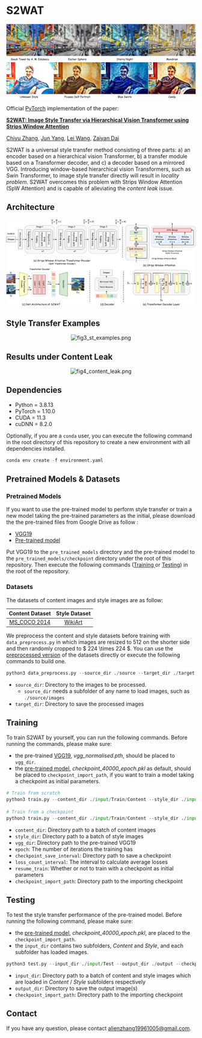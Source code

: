 # S2WAT

<center class='half'>
    <img src='./pics/fig1_title.png' alt='fig1_title.png' title='fig1_title.png' width='' />
</center>



Official [PyTorch](https://pytorch.org) implementation of the paper:

[**S2WAT: Image Style Transfer via Hierarchical Vision Transformer using Strips Window Attention**](https://arxiv.org/abs/2210.12381)  

[Chiyu Zhang](https://alienzhang1996.github.io/), [Jun Yang](https://dblp.org/pid/181/2799-25.html), [Lei Wang](https://orcid.org/0000-0002-6301-0949), [Zaiyan Dai](https://orcid.org/0000-0003-0838-6318)



S2WAT is a universal style transfer method consisting of three parts: a) an encoder based on a hierarchical vision Transformer, b) a transfer module based on a Transformer decoder, and c) a decoder based on a mirrored VGG. Introducing window-based hierarchical vision Transformers, such as Swin Transformer, to image style transfer directly will result in *locality problem*. S2WAT overcomes this problem with Strips Window Attention (SpW Attention) and is capable of  alleviating the *content leak* issue.



## Architecture

<center class='half'>
    <img src='./pics/fig2_architecture.png' alt='fig2_architecture.png' title='fig2_architecture.png' width='' />
</center>





## Style Transfer Examples

<center class='half'>
    <img src='./pics/fig3_st_examples.png' alt='fig3_st_examples.png' title='fig3_st_examples.png' width='' />
</center>




## Results under Content Leak

<center class='half'>
    <img src='./pics/fig4_content_leak.png' alt='fig4_content_leak.png' title='fig4_content_leak.png' width='' />
</center>




## Dependencies

- Python = 3.8.13
- PyTorch = 1.10.0
- CUDA = 11.3
- cuDNN = 8.2.0

Optionally, if you are a `conda` user, you can execute the following command in the root directory of this repository to create a new environment with all dependencies installed.

```python
conda env create -f environment.yaml
```



## Pretrained Models & Datasets

### Pretrained Models

If you want to use the pre-trained model to perform style transfer or train a new model taking the pre-trained parameters as the initial, please download the the pre-trained files from Google Drive as follow :

- <a id="VGG19" href="https://drive.google.com/file/d/1nJt6nnEIjBfQMzbH9__TrLJfmHqkaHjy/view?usp=share_link">VGG19</a>
- <a id="Pre-trained" href="https://drive.google.com/file/d/16Ihs_J9ULYSze2lL5cmptvMyy-ZYJ9kN/view?usp=share_link">Pre-trained model</a>

Put VGG19 to the ```pre_trained_models``` directory and the pre-trained model to the ```pre_trained_models/checkpoint``` directory under the root of this repository. Then execute the following commands ([Training ](#Training) or [Testing](#Testing)) in the root of the repository.



### Datasets

The datasets of content images and style images are as follow:

|                  Content Dataset                  |                     Style Dataset                      |
| :-----------------------------------------------: | :----------------------------------------------------: |
| [MS_COCO 2014](https://cocodataset.org/#download) | [WikiArt](https://www.kaggle.com/c/painter-by-numbers) |

We preprocess the content and style datasets before training with ```data_preprocess.py``` in which images are resized to 512 on the shorter side and then randomly cropped to $ 224 \times 224 $. You can use the [preprocessed version](https://www.kaggle.com/datasets/alienzhang/styletransfer224) of the datasets directly or execute the following commands to build one.

```python
python3 data_preprocess.py --source_dir ./source --target_dir ./target
```

- ```source_dir```: Directory to the images to be processed.
  - ```source_dir``` needs a subfolder of any name to load images, such as ```./source/images```
- ```target_dir```: Directory to save the processed images



## Training<a id="Training"> </a>

To train S2WAT by yourself, you can run the following commands. Before running the commands, please make sure:

- the pre-trained [VGG19](#VGG19), *vgg_normalised.pth*, should be placed to ```vgg_dir```.
- the [pre-trained model](#Pre-trained), *checkpoint_40000_epoch.pkl* as default, should be placed to ```checkpoint_import_path```, if you want to train a model taking a checkpoint as initial parameters.

```python
# Train from scratch
python3 train.py --content_dir ./input/Train/Content --style_dir ./input/Train/Style --vgg_dir ./pre_trained_models/vgg_normalised.pth --epoch 40000 --checkpoint_save_interval 10000 --loss_count_interval 400

# Train from a checkpoint
python3 train.py --content_dir ./input/Train/Content --style_dir ./input/Train/Style --vgg_dir ./pre_trained_models/vgg_normalised.pth --epoch 40000 --checkpoint_save_interval 10000 --loss_count_interval 400 --resume_train True --checkpoint_import_path ./pre_trained_models/checkpoint/checkpoint_40000_epoch.pkl
```

- ```content_dir```: Directory path to a batch of content images
- ```style_dir```: Directory path to a batch of style images
- ```vgg_dir```: Directory path to the pre-trained VGG19
- ```epoch```: The number of iterations the training has
- ```checkpoint_save_interval```: Directory path to save a checkpoint
- ```loss_count_interval```: The interval to calculate average losses
- ```resume_train```: Whether or not to train with a checkpoint as initial parameters
- ```checkpoint_import_path```: Directory path to the importing checkpoint



## Testing<a id="Testing"> </a>

To test the style transfer performance of the pre-trained model. Before running the following command, please make sure:

- the [pre-trained model](#Pre-trained), *checkpoint_40000_epoch.pkl*, are placed to the ```checkpoint_import_path```.
- the ```input_dir``` contains two subfolders, *Content* and *Style*, and each subfolder has loaded images.

```python
python3 test.py --input_dir ./input/Test --output_dir ./output --checkpoint_import_path ./pre_trained_models/checkpoint/checkpoint_40000_epoch.pkl
```

- ```input_dir```: Directory path to a batch of content and style images which are loaded in *Content* / *Style* subfolders respectively
- ```output_dir```: Directory to save the output image(s)
- ```checkpoint_import_path```: Directory path to the importing checkpoint



## Contact

If you have any question, please contact alienzhang19961005@gmail.com.
